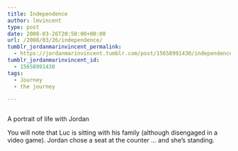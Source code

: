 ```yaml
---
title: Independence
author: lmvincent
type: post
date: 2008-03-26T20:50:00+00:00
url: /2008/03/26/independence/
tumblr_jordanmarinvincent_permalink:
  - https://jordanmarinvincent.tumblr.com/post/15658991430/independence
tumblr_jordanmarinvincent_id:
  - 15658991430
tags:
  - Journey
  - the journey

---
```

<a href="https://www.flickr.com/photos/larryvincent/2359049319/" title="photo sharing" target="_blank" rel="noopener"><img src="https://farm3.static.flickr.com/2413/2359049319_e31d84bb19_m.jpg" alt="" /></a>

A portrait of life with Jordan

You will note that Luc is sitting with his family (although disengaged in a video game). Jordan chose a seat at the counter &hellip; and she&rsquo;s standing.

<div class="blogger-post-footer">
  <img loading="lazy" width="1" height="1" src="https://blogger.googleusercontent.com/tracker/9039099668816362935-294063963630569717?l=jordansjourney2.blogspot.com" alt="" />
</div>